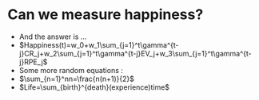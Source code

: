 # Can we measure happiness?

- And the answer is ...
- $Happiness(t)=w_0+w_1\sum_{j=1}^t\gamma^{t-j}CR_j+w_2\sum_{j=1}^t\gamma^{t-j}EV_j+w_3\sum_{j=1}^t\gamma^{t-j}RPE_j$
- Some more random equations :
- $\sum_{n=1}^nn=\frac{n(n+1)}{2}$
- $Life=\sum_{birth}^{death}(experience)time$
